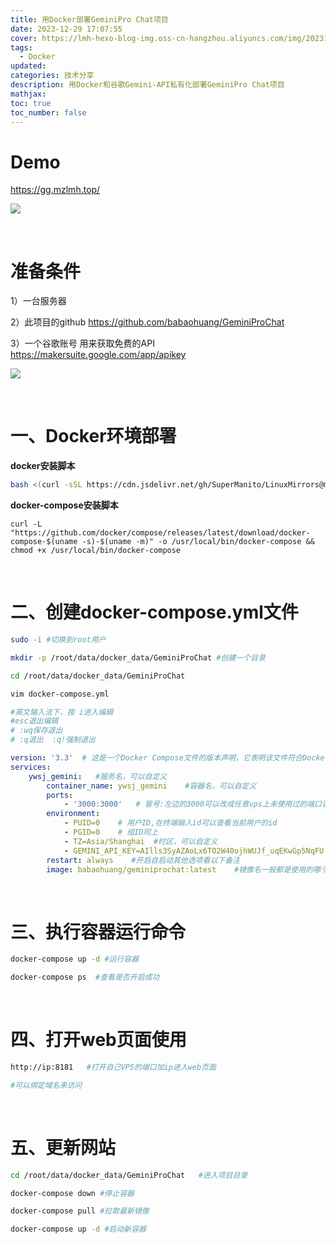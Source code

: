 ```yaml
---
title: 用Docker部署GeminiPro Chat项目
date: 2023-12-29 17:07:55
cover: https://lmh-hexo-blog-img.oss-cn-hangzhou.aliyuncs.com/img/202312291714519.png
tags:
  - Docker
updated:
categories: 技术分享
description: 用Docker和谷歌Gemini-API私有化部署GeminiPro Chat项目
mathjax:
toc: true
toc_number: false
---
```




# Demo

https://gg.mzlmh.top/

![](https://lmh-hexo-blog-img.oss-cn-hangzhou.aliyuncs.com/img/202312291707986.png)

<br>

# 准备条件

1）一台服务器

2）此项目的github
https://github.com/babaohuang/GeminiProChat

3）一个谷歌账号
用来获取免费的API
https://makersuite.google.com/app/apikey

![](https://lmh-hexo-blog-img.oss-cn-hangzhou.aliyuncs.com/img/202312291555312.png)

<br>

# 一、Docker环境部署

**docker安装脚本**

```bash
bash <(curl -sSL https://cdn.jsdelivr.net/gh/SuperManito/LinuxMirrors@main/DockerInstallation.sh)
```

**docker-compose安装脚本**

```
curl -L "https://github.com/docker/compose/releases/latest/download/docker-compose-$(uname -s)-$(uname -m)" -o /usr/local/bin/docker-compose && chmod +x /usr/local/bin/docker-compose
```

<br>

# 二、创建docker-compose.yml文件

```bash
sudo -i #切换到root用户

mkdir -p /root/data/docker_data/GeminiProChat #创建一个目录

cd /root/data/docker_data/GeminiProChat

vim docker-compose.yml  

#英文输入法下，按 i进入编辑
#esc退出编辑
# :wq保存退出
# :q退出  :q!强制退出
```

```yaml
version: '3.3'  # 这是一个Docker Compose文件的版本声明，它表明该文件符合Docker Compose文件格式版本3.3
services:
    ywsj_gemini:   #服务名，可以自定义
        container_name: ywsj_gemini    #容器名，可以自定义
        ports:
            - '3000:3000'   # 冒号:左边的3000可以改成任意vps上未使用过的端口记得打开防火墙,冒号右边是本docker镜像里的端口
        environment:
            - PUID=0    # 用户ID,在终端输入id可以查看当前用户的id
            - PGID=0    # 组ID同上
            - TZ=Asia/Shanghai  #时区，可以自定义
            - GEMINI_API_KEY=AIlls3SyAZAoLx6TO2W40ojhWUJf_uqEKwGp5NqFU   #这里填自己准备条件上获取到的谷歌AI的API
        restart: always    #开启自启动其他选项看以下备注
        image: babaohuang/geminiprochat:latest    #镜像名一般都是使用的哪个镜像就写哪个镜像。

```

<br>

# 三、执行容器运行命令

```bash
docker-compose up -d #运行容器

docker-compose ps  #查看是否开启成功

```

<br>

#  四、打开web页面使用

```bash
http://ip:8181   #打开自己VPS的端口加ip进入web页面

#可以绑定域名来访问
```

<br>

# 五、更新网站

```bash
cd /root/data/docker_data/GeminiProChat   #进入项目目录

docker-compose down #停止容器

docker-compose pull #拉取最新镜像

docker-compose up -d #启动新容器
```